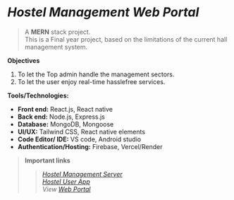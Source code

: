 # ***Hostel Management Web Portal***

> A **MERN** stack project. <br/>
> This is a Final year project, based on the limitations of the current hall management system. 

**Objectives**
1. To let the Top admin handle the management sectors.
2. To let the user enjoy real-time hasslefree services.

**Tools/Technologies:**
- **Front end:** React.js, React native <br/>
- **Back end:** Node.js, Express.js <br/>
- **Database:** MongoDB, Mongoose <br/>
- **UI/UX:** Tailwind CSS, React native elements <br/>
- **Code Editor/ IDE:** VS code, Android studio <br/>
- **Authentication/Hosting:** Firebase, Vercel/Render 


>**Important links**
>>*[Hostel Management Server](https://github.com/ijTuhin/hostel-management-server)*<br/>
>>*[Hostel User App](https://github.com/ijTuhin/hostel-management-server)*<br/>
>>*View [Web Portal](https://github.com/ijTuhin/hostel-management-server)*<br/>
